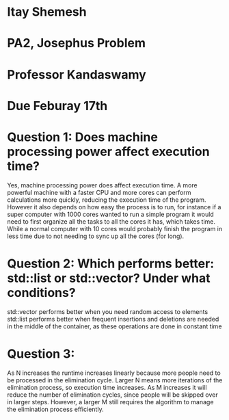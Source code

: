 # Itay Shemesh
# PA2, Josephus Problem
# Professor Kandaswamy
# Due Feburay 17th

# Question 1: Does machine processing power affect execution time?
Yes, machine processing power does affect execution time. A more powerful machine with a faster CPU and more cores can perform calculations more quickly, reducing the execution time of the program. However it also depends on how easy the process is to run, for instance if a super computer with 1000 cores wanted to run a simple program it would need to first organize all the tasks to all the cores it has, which takes time. While a normal computer with 10 cores would probably finish the program in less time due to not needing to sync up all the cores (for long).

# Question 2: Which performs better: std::list or std::vector? Under what conditions?
std::vector performs better when you need random access to elements
std::list performs better when frequent insertions and deletions are needed in the middle of the container, as these operations are done in constant time

# Question 3:
As N increases the runtime increases linearly because more people need to be processed in the elimination cycle. Larger N means more iterations of the elimination process, so execution time increases.
As M increases it will reduce the number of elimination cycles, since people will be skipped over in larger steps. However, a larger M still requires the algorithm to manage the elimination process efficiently.
